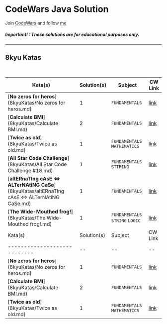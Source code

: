 # CodeWars Java Solution

Join [CodeWars](https://www.codewars.com/dashboard) and follow [me](https://www.codewars.com/users/panifedov)

##### Important! : These solutions are for educational purposes only.

---

## 8kyu Katas

<br>

| Kata(s)                    | Solution(s) | Subject                         | CW Link |
|----------------------------|--|---------------------------------|--|
| [**No zeros for heros**](8kyuKatas/No zeros for heros.md) | 1 | `FUNDAMENTALS`                  | [link](https://www.codewars.com/kata/570a6a46455d08ff8d001002/train/java) |
| [**Calculate BMI**](8kyuKatas/Calculate BMI.md) | 2 | `FUNDAMENTALS`                  | [link](https://www.codewars.com/kata/57a429e253ba3381850000fb/train/java) |
| [**Twice as old**](8kyuKatas/Twice as old.md) | 1| `FUNDAMENTALS` `MATHEMATICS`    | [link](https://www.codewars.com/kata/5b853229cfde412a470000d0/train/java) |
| [**All Star Code Challenge**](8kyuKatas/All Star Code Challenge #18.md) | 1| `FUNDAMENTALS` `STTRING`        | [link](https://www.codewars.com/kata/5865918c6b569962950002a1/train/java) |
| [**altERnaTIng cAsE <=> ALTerNAtiNG CaSe**](8kyuKatas/altERnaTIng cAsE <=> ALTerNAtiNG CaSe.md) | 1| `FUNDAMENTALS`                  | [link](https://www.codewars.com/kata/56efc695740d30f963000557/train/java) |
| [**The Wide-Mouthed frog!**](8kyuKatas/The Wide-Mouthed frog!.md) | 1| `FUNDAMENTALS` `STRING` `LOGIC` | [link](https://www.codewars.com/kata/57ec8bd8f670e9a47a000f89/train/java) |
| Kata(s)                    | Solution(s) | Subject | CW Link |
|----------------------------|--|--|--|
| [**No zeros for heros**](8kyuKatas/No zeros for heros.md) | 1 | `FUNDAMENTALS` | [link](https://www.codewars.com/kata/570a6a46455d08ff8d001002/train/java) |
| [**Calculate BMI**](8kyuKatas/Calculate BMI.md) | 2 | `FUNDAMENTALS` | [link](https://www.codewars.com/kata/57a429e253ba3381850000fb/train/java) |
| [**Twice as old**](8kyuKatas/Twice as old.md) | 1| `FUNDAMENTALS` `MATHEMATICS` | [link](https://www.codewars.com/kata/5b853229cfde412a470000d0/train/java) |
